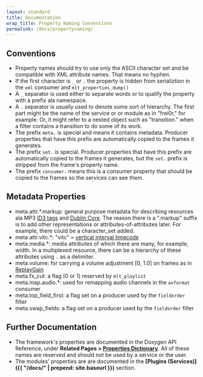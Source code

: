 ```yaml
---
layout: standard
title: Documentation
wrap_title: Property Naming Conventions
permalink: /docs/propertynaming/
---
```


## Conventions

- Property names should try to use only the ASCII character set and be compatible with XML attribute names. That means
no hyphen.
- If the first character is `_` or `.` the property is hidden from serializtion in the `xml` consumer and
  `mlt_properties_dump()`
- A `_` separator is used either to separate words or to qualify the property with a prefix ala namespace.
- A `.` separator is usually used to denote some sort of hierarchy. The first part might be the name of the service or
  or module as in "frei0r," for example. Or, it might refer to a nested object such as "transition." when a filter
  contains a transition to do some of its work.
- The prefix `meta.` is special and means it contains metadata. Producer properties that have this prefix are
  automatically copied to the frames it generates.
- The prefix `set.` is special. Producer properties that have this prefix are automatically copied to the frames it
  generates, but the `set.` prefix is stripped from the frame's property name.
- The prefix `consumer.` means this is a consumer property that should be copied to the frames so the services can see them.

## Metadata Properties

- meta.attr.*.markup: general purpose metadata for describing resources ala MP3 [ID3 tags](https://en.wikipedia.org/wiki/ID3)
  and [Dublin Core](https://www.dublincore.org/). The reason there is a ".markup" suffix is to add other
  representations or attributes-of-attributes later. For example, there could be a character_set added.
- meta.attr.vitc.*: "vitc" = [vertical interval timecode](https://en.wikipedia.org/wiki/Vertical_interval_timecode)
- meta.media.*: media attributes of which there are many, for example, width. In a multiplexed resource, there can be a
  hierarchy of these attributes using `.` as a delimiter.
- meta.volume: for carrying a volume adjustment [0, 1.0] on frames as in [ReplayGain](https://en.wikipedia.org/wiki/ReplayGain)
- meta.fx_cut: a flag (0 or 1) reserved by `mlt_playlist` 
- meta.map.audio.*: used for remapping audio channels in the `avformat` consumer
- meta.top_field_first: a flag set on a producer used by the `fieldorder` filter
- meta.swap_fields: a flag set on a producer used by the `fieldorder` filter

## Further Documentation

- The framework's properties are documented in the Doxygen API Reference, under **Related Pages &gt;
[Properties Dictionary](https://www.mltframework.org/doxygen/properties.html)**. All of these names are reserved and should not be used by a
service or the user.
- The modules' properties are are documented in the **[Plugins (Services)]({{ "/docs/" | prepend: site.baseurl }})** section.
